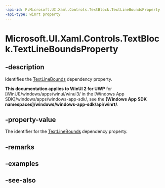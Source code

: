```yaml
---
-api-id: P:Microsoft.UI.Xaml.Controls.TextBlock.TextLineBoundsProperty
-api-type: winrt property
---
```


<!-- Property syntax
public Windows.UI.Xaml.DependencyProperty TextLineBoundsProperty { get; }
-->

# Microsoft.UI.Xaml.Controls.TextBlock.TextLineBoundsProperty

## -description
Identifies the [TextLineBounds](textblock_textlinebounds.md) dependency property.

**This documentation applies to WinUI 2 for UWP** for [WinUI]/windows/apps/winui/winui3/ in the [Windows App SDK]/windows/apps/windows-app-sdk/, see the **[Windows App SDK namespaces]/windows/windows-app-sdk/api/winrt/**.

## -property-value
The identifier for the [TextLineBounds](textblock_textlinebounds.md) dependency property.

## -remarks

## -examples

## -see-also
